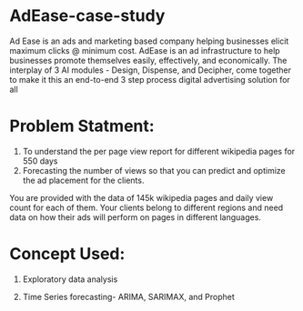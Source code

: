 # AdEase-case-study
  Ad Ease is an ads and marketing based company helping businesses elicit maximum clicks @ minimum cost. AdEase is an ad infrastructure to help businesses promote themselves easily, effectively, and economically. The interplay of 3 AI modules - Design, Dispense, and Decipher, come together to make it this an end-to-end 3 step process digital advertising solution for all
  
# Problem Statment:

1. To understand the per page view report for different wikipedia pages for 550 days
2. Forecasting the number of views so that you can predict and optimize the ad placement for the clients.

You are provided with the data of 145k wikipedia pages and daily view count for each of them. Your clients belong to different regions and need data on how their ads will perform on pages in different languages.

# Concept Used:

1. Exploratory data analysis

2. Time Series forecasting- ARIMA, SARIMAX, and Prophet


